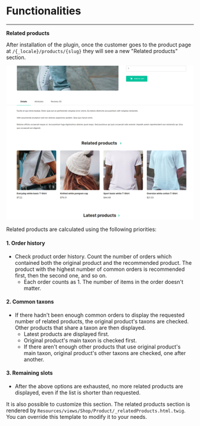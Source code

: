 # Functionalities

---
**Related products**

After installation of the plugin, once the customer goes to the product page at `/{_locale}/products/{slug}` they will see a new "Related products" section.

<div align="center">
    <img src="./related_products.png"/>
</div>

Related products are calculated using the following priorities:

#### 1. Order history

- Check product order history. Count the number of orders which contained both the original product and the recommended product. The product with the highest number of common orders is recommended first, then the second one, and so on.
    * Each order counts as 1. The number of items in the order doesn't matter.

#### 2. Common taxons
- If there hadn't been enough common orders to display the requested number of related products, the original product's taxons are checked. Other products that share a taxon are then displayed.
    * Latest products are displayed first.
    * Original product's main taxon is checked first.
    * If there aren't enough other products that use original product's main taxon, original product's other taxons are checked, one after another.

#### 3. Remaining slots
- After the above options are exhausted, no more related products are displayed, even if the list is shorter than requested.

It is also possible to customize this section. The related products section is rendered by `Resources/views/Shop/Product/_relatedProducts.html.twig`. You can override this template to modify it to your needs.
